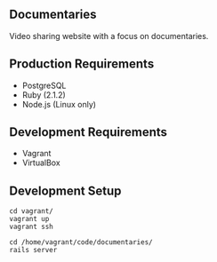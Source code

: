 Documentaries
----------
Video sharing website with a focus on documentaries.

Production Requirements
----------
* PostgreSQL
* Ruby (2.1.2)
* Node.js (Linux only)

Development Requirements
----------
* Vagrant
* VirtualBox

Development Setup
----------
```
cd vagrant/
vagrant up
vagrant ssh

cd /home/vagrant/code/documentaries/
rails server
```
